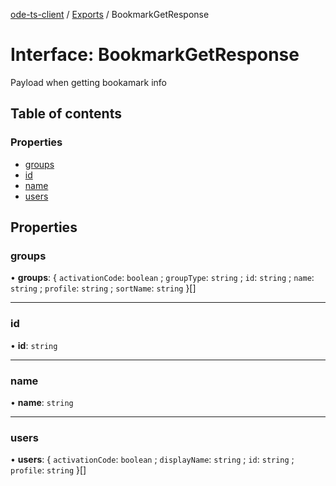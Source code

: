 [ode-ts-client](../README.md) / [Exports](../modules.md) / BookmarkGetResponse

# Interface: BookmarkGetResponse

Payload when getting bookamark info

## Table of contents

### Properties

- [groups](BookmarkGetResponse.md#groups)
- [id](BookmarkGetResponse.md#id)
- [name](BookmarkGetResponse.md#name)
- [users](BookmarkGetResponse.md#users)

## Properties

### groups

• **groups**: { `activationCode`: `boolean` ; `groupType`: `string` ; `id`: `string` ; `name`: `string` ; `profile`: `string` ; `sortName`: `string`  }[]

___

### id

• **id**: `string`

___

### name

• **name**: `string`

___

### users

• **users**: { `activationCode`: `boolean` ; `displayName`: `string` ; `id`: `string` ; `profile`: `string`  }[]
